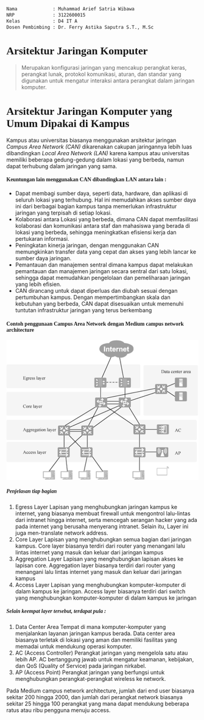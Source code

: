 ```Copy Code
Nama             : Muhammad Arief Satria Wibawa
NRP              : 3122600015
Kelas            : D4 IT A
Dosen Pembimbing : Dr. Ferry Astika Saputra S.T., M.Sc
```

**<h1 style="font-family:bahnschrift;">Arsitektur Jaringan Komputer</h1>**
> Merupakan konfigurasi jaringan yang mencakup perangkat keras, perangkat lunak, protokol komunikasi, aturan, dan standar yang digunakan untuk mengatur interaksi antara perangkat dalam jaringan komputer.

**<h1 style="font-family:bahnschrift;">Arsitektur Jaringan Komputer yang Umum Dipakai di Kampus</h1>**

Kampus atau universitas biasanya menggunakan arsitektur jaringan *Campus Area Network (CAN)* dikarenakan cakupan jaringannya lebih luas dibandingkan *Local Area Network (LAN)* karena kampus atau universitas memiliki beberapa gedung-gedung dalam lokasi yang berbeda, namun dapat terhubung dalam jaringan yang sama.

**<h4 class ="isi" style="font-family:bahnschrift;">Keuntungan lain menggunakan CAN dibandingkan LAN antara lain : </h4>**

- Dapat membagi sumber daya, seperti data, hardware, dan aplikasi di seluruh lokasi yang terhubung. Hal ini memudahkan akses sumber daya ini dari berbagai bagian kampus tanpa memerlukan infrastruktur jaringan yang terpisah di setiap lokasi.
- Kolaborasi antara Lokasi yang berbeda, dimana CAN dapat memfasilitasi kolaborasi dan komunikasi antara staf dan mahasiswa yang berada di lokasi yang berbeda, sehingga meningkatkan efisiensi kerja dan pertukaran informasi.
- Peningkatan kinerja jaringan, dengan menggunakan CAN memungkinkan transfer data yang cepat dan akses yang lebih lancar ke sumber daya jaringan.
- Pemantauan dan manajemen sentral dimana kampus dapat melakukan pemantauan dan manajemen jaringan secara sentral dari satu lokasi, sehingga dapat memudahkan pengelolaan dan pemeliharaan jaringan yang lebih efisien.
- CAN dirancang untuk dapat diperluas dan diubah sesuai dengan pertumbuhan kampus. Dengan mempertimbangkan skala dan kebutuhan yang berbeda, CAN dapat disesuaikan untuk memenuhi tuntutan infrastruktur jaringan yang terus berkembang

<h4 class ="isi" style="font-family:bahnschrift;">Contoh penggunaan Campus Area Network dengan Medium campus network architecture</h4>

<img src="assets/campus network.png"><br>

<h5 class ="isi" style="font-family:bahnschrift;">Penjelasan tiap bagian</h5>

1. Egress Layer 
    Lapisan yang menghubungkan jaringan kampus ke internet, yang biasanya membuat firewall untuk mengontrol lalu-lintas dari intranet hingga internet, serta mencegah serangan hacker yang ada pada internet yang berusaha menyerang intranet. Selain itu, Layer ini juga men-translate network address.
2. Core Layer
    Lapisan yang menghubungkan semua bagian dari jaringan kampus. Core layer biasanya terdiri dari router yang menangani lalu lintas internet yang masuk dan keluar dari jaringan kampus
3. Aggregation Layer
    Lapisan yang menghubungkan lapisan akses ke lapisan core. Aggregation layer biasanya terdiri dari router yang menangani lalu lintas internet yang masuk dan keluar dari jaringan kampus
4. Access Layer
    Lapisan yang menghubungkan komputer-komputer di dalam kampus ke jaringan. Access layer biasanya terdiri dari switch yang menghubungkan komputer-komputer di dalam kampus ke jaringan

<h5 class ="isi" style="font-family:bahnschrift;">Selain keempat layer tersebut, terdapat pula :</h5>

1. Data Center Area
    Tempat di mana komputer-komputer yang menjalankan layanan jaringan kampus berada. Data center area biasanya terletak di lokasi yang aman dan memiliki fasilitas yang memadai untuk mendukung operasi komputer.
2. AC (Access Controller)
    Perangkat jaringan yang mengelola satu atau lebih AP. AC bertanggung jawab untuk mengatur keamanan, kebijakan, dan QoS (Quality of Service) pada jaringan nirkabel.
3. AP (Access Point)
   Perangkat jaringan yang berfungsi untuk menghubungkan perangkat-perangkat wireless ke network.

Pada Medium campus network architecture, jumlah dari end user biasanya sekitar 200 hingga 2000, dan jumlah dari perangkat network biasanya sekitar 25 hingga 100 perangkat yang mana dapat mendukung beberapa ratus atau ribu pengguna menuju access.